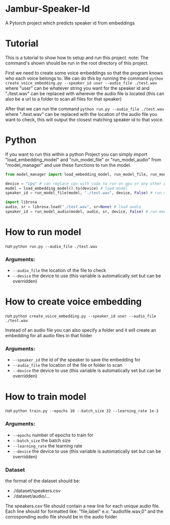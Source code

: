 # Jambur-Speaker-Id
A Pytorch project which predicts speaker id from embeddings


# Tutorial
This is a tutorial to show how to setup and run this project.
note: The command's shown should be run in the root directory of this project.

First we need to create some voice embeddings so that the program knows who each voice belongs to.
We can do this by running the command `python create_voice_embedding.py --speaker_id user --audio_file ./test.wav` where "user" can be whatever string you want for the speaker id and "./test.wav" can be replaced with wherever the audio file is located (this can also be a url to a folder to scan all files for that speaker)

After that we can run the command `python run.py --audio_file ./test.wav` where "./test.wav" can be replaced with the location of the audio file you want to check, this will output the closest matching speaker id to that voice.

# Python
If you want to run this within a python Project you can simply import "load_embedding_model" and "run_model_file" or "run_model_audio" from "model_manager" and use these functions to run the model.

```python
from model_manager import load_embedding_model, run_model_file, run_model_audio #import files

device = "cpu" # can replace cpu with cuda to run on gpu or any other pytorch supported device
model = load_embedding_model().to(device) # load model
speaker_id = run_model_file(model, "./test.wav", device, False) # run model by loading an audio file

import librosa
audio, sr = librosa.load("./test.wav", sr=None) # load audio
speaker_id = run_model_audio(model, audio, sr, device, False) # run model by scanning loaded audio directly
```


# How to run model
run `python run.py --audio_file ./test.wav`
### Arguments:
- `--audio_file` the location of the file to check
- `--device` the device to use (this variable is automatically set but can be overridden)

# How to create voice embedding
run `python create_voice_embedding.py --speaker_id user --audio_file ./test.wav`

Instead of an audio file you can also specify a folder and it will create an embedding for all audio files in that folder
### Arguments:
- `--speaker_id` the id of the speaker to save the embedding for
- `--audio_file` the location of the file or folder to scan
- `--device` the device to use (this variable is automatically set but can be overridden)


# How to train model
run `python train.py --epochs 10 --batch_size 32 --learning_rate 1e-3`
### Arguments:
- `--epochs` number of epochs to train for
- `--batch_size` the batch size
- `--learning_rate` the learning rate
- `--device` the device to use (this variable is automatically set but can be overridden)

### Dataset
the format of the dataset should be:
- ./dataset/speakers.csv
- ./dataset/audio/...

The speakers.csv file should contain a new line for each unique audio file. Each line should for formatted like: "file,label" e.x: "audiofile.wav,0"
and the corrosponding audio file should be in the audio folder